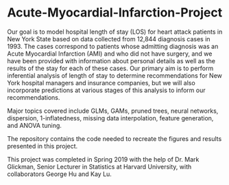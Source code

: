 # Acute-Myocardial-Infarction-Project

Our goal is to model hospital length of stay (LOS) for heart attack patients in New York State based on data collected from 12,844 diagnosis cases in 1993. The cases correspond to patients whose admitting diagnosis was an Acute Myocardial Infarction (AMI) and who did not have surgery, and we have been provided with information about personal details as well as the results of the stay for each of these cases. Our primary aim is to perform inferential analysis of length of stay to determine recommendations for New York hospital managers and insurance companies, but we will also incorporate predictions at various stages of this analysis to inform our recommendations.

Major topics covered include GLMs, GAMs, pruned trees, neural networks, dispersion, 1-inflatedness, missing data interpolation, feature generation, and ANOVA tuning.

The repository contains the code needed to recreate the figures and results presented in this project.

This project was completed in Spring 2019 with the help of Dr. Mark Glickman, Senior Lecturer in Statistics at Harvard University, with collaborators George Hu and Kay Lu.




